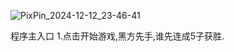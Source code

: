 ![PixPin_2024-12-12_23-46-41](https://github.com/user-attachments/assets/d433ee87-553d-4a3d-ad78-1449d779c1ad)

程序主入口
1.点击开始游戏,黑方先手,谁先连成5子获胜.
